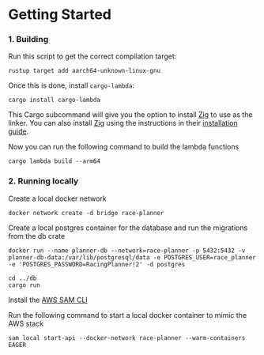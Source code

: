 ﻿# Getting Started

### 1. Building
Run this script to get the correct compilation target:

```shell
rustup target add aarch64-unknown-linux-gnu
```

Once this is done, install `cargo-lambda`:

```shell
cargo install cargo-lambda
```


This Cargo subcommand will give you the option to install [Zig](https://ziglang.org/) to use as the linker. You can also install [Zig](https://ziglang.org/) using the instructions in their [installation guide](https://ziglang.org/learn/getting-started/#installing-zig).

Now you can run the following command to build the lambda functions

```shell
cargo lambda build --arm64
```

### 2. Running locally
Create a local docker network

```shell
docker network create -d bridge race-planner
```

Create a local postgres container for the database and run the migrations from the db crate

```shell
docker run --name planner-db --network=race-planner -p 5432:5432 -v planner-db-data:/var/lib/postgresql/data -e POSTGRES_USER=race_planner -e 'POSTGRES_PASSWORD=RacingPlanner!2' -d postgres

cd ../db
cargo run
```

Install the [AWS SAM CLI](https://github.com/aws/aws-sam-cli)

Run the following command to start a local docker container to mimic the AWS stack
```shell
sam local start-api --docker-network race-planner --warm-containers EAGER
```